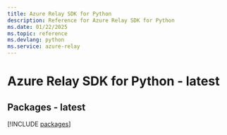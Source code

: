 ```yaml
---
title: Azure Relay SDK for Python
description: Reference for Azure Relay SDK for Python
ms.date: 01/22/2025
ms.topic: reference
ms.devlang: python
ms.service: azure-relay
---
```

# Azure Relay SDK for Python - latest
## Packages - latest
[!INCLUDE [packages](relay-index.md)]